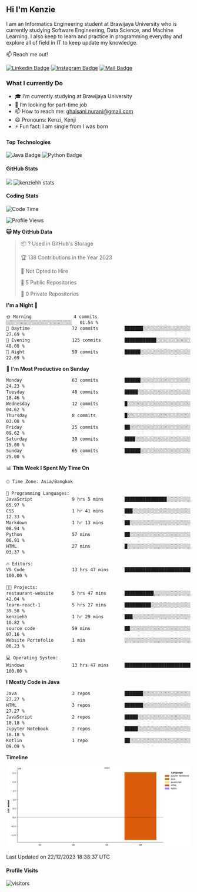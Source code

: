 ## Hi I'm Kenzie

I am an Informatics Engineering student at Brawijaya University who is currently studying Software Engineering, Data Science, and Machine Learning. I also keep to learn and practice in programming everyday and explore all of field in IT to keep update my knowledge.

:mailbox: Reach me out!

[![Linkedin Badge](https://img.shields.io/badge/-Kenzie_Taqiyassar-0e76a8?style=flat&labelColor=0e76a8&logo=linkedin&logoColor=white)](https://www.linkedin.com/in/kenzie-taqiyassar-37458b1aa/) 
[![Instagram Badge](https://img.shields.io/badge/-@__kenziehh_-e84393?style=flat&labelColor=e84393&logo=instagram&logoColor=white)](https://www.instagram.com/_kenziehh/) 
[![Mail Badge](https://img.shields.io/badge/-ghaisani.nurani-c0392b?style=flat&labelColor=c0392b&logo=gmail&logoColor=white)](mailto:ghaisani.nurani@gmail.com)

### What I currently Do

- 🎓 I’m currently studying at Brawijaya University
- 💼 I’m looking for part-time job
- 📫 How to reach me: ghaisani.nurani@gmail.com
- 😄 Pronouns: Kenzi, Kenji
- ⚡ Fun fact: I am single from I was born

#### Top Technologies
![Java Badge](https://img.shields.io/badge/Java-%23FF0000?style=for-the-badge&logo=coffee&logoColor=white&labelColor=red)
![Python Badge](https://img.shields.io/badge/Python-%230492C2?style=for-the-badge&logo=python&labelColor=black)

#### GitHub Stats
<img src="https://github-readme-stats.vercel.app/api?username=kenziehh"/>
<img src="https://github-readme-stats-xi-nine-74.vercel.app/api/top-langs/?username=kenziehh&hide_border=false&include_all_commits=true&count_private=true&layout=compact" alt="kenziehh stats"/>


#### Coding Stats
<!--START_SECTION:waka-->
![Code Time](http://img.shields.io/badge/Code%20Time-13%20hrs%2047%20mins-blue)

![Profile Views](http://img.shields.io/badge/Profile%20Views-161-blue)

**🐱 My GitHub Data** 

> 📦 ? Used in GitHub's Storage 
 > 
> 🏆 138 Contributions in the Year 2023
 > 
> 🚫 Not Opted to Hire
 > 
> 📜 5 Public Repositories 
 > 
> 🔑 0 Private Repositories 
 > 
**I'm a Night 🦉** 

```text
🌞 Morning                4 commits           ░░░░░░░░░░░░░░░░░░░░░░░░░   01.54 % 
🌆 Daytime                72 commits          ███████░░░░░░░░░░░░░░░░░░   27.69 % 
🌃 Evening                125 commits         ████████████░░░░░░░░░░░░░   48.08 % 
🌙 Night                  59 commits          ██████░░░░░░░░░░░░░░░░░░░   22.69 % 
```
📅 **I'm Most Productive on Sunday** 

```text
Monday                   63 commits          ██████░░░░░░░░░░░░░░░░░░░   24.23 % 
Tuesday                  48 commits          █████░░░░░░░░░░░░░░░░░░░░   18.46 % 
Wednesday                12 commits          █░░░░░░░░░░░░░░░░░░░░░░░░   04.62 % 
Thursday                 8 commits           █░░░░░░░░░░░░░░░░░░░░░░░░   03.08 % 
Friday                   25 commits          ██░░░░░░░░░░░░░░░░░░░░░░░   09.62 % 
Saturday                 39 commits          ████░░░░░░░░░░░░░░░░░░░░░   15.00 % 
Sunday                   65 commits          ██████░░░░░░░░░░░░░░░░░░░   25.00 % 
```


📊 **This Week I Spent My Time On** 

```text
🕑︎ Time Zone: Asia/Bangkok

💬 Programming Languages: 
JavaScript               9 hrs 5 mins        ████████████████░░░░░░░░░   65.97 % 
CSS                      1 hr 41 mins        ███░░░░░░░░░░░░░░░░░░░░░░   12.33 % 
Markdown                 1 hr 13 mins        ██░░░░░░░░░░░░░░░░░░░░░░░   08.94 % 
Python                   57 mins             ██░░░░░░░░░░░░░░░░░░░░░░░   06.91 % 
HTML                     27 mins             █░░░░░░░░░░░░░░░░░░░░░░░░   03.37 % 

🔥 Editors: 
VS Code                  13 hrs 47 mins      █████████████████████████   100.00 % 

🐱‍💻 Projects: 
restaurant-website       5 hrs 47 mins       ███████████░░░░░░░░░░░░░░   42.04 % 
learn-react-1            5 hrs 27 mins       ██████████░░░░░░░░░░░░░░░   39.58 % 
kenziehh                 1 hr 29 mins        ███░░░░░░░░░░░░░░░░░░░░░░   10.82 % 
source code              59 mins             ██░░░░░░░░░░░░░░░░░░░░░░░   07.16 % 
Website Portofolio       1 min               ░░░░░░░░░░░░░░░░░░░░░░░░░   00.23 % 

💻 Operating System: 
Windows                  13 hrs 47 mins      █████████████████████████   100.00 % 
```

**I Mostly Code in Java** 

```text
Java                     3 repos             ███████░░░░░░░░░░░░░░░░░░   27.27 % 
HTML                     3 repos             ███████░░░░░░░░░░░░░░░░░░   27.27 % 
JavaScript               2 repos             █████░░░░░░░░░░░░░░░░░░░░   18.18 % 
Jupyter Notebook         2 repos             █████░░░░░░░░░░░░░░░░░░░░   18.18 % 
Kotlin                   1 repo              ██░░░░░░░░░░░░░░░░░░░░░░░   09.09 % 
```



**Timeline**

![Lines of Code chart](https://raw.githubusercontent.com/kenziehh/kenziehh/master/assets/bar_graph.png)


 Last Updated on 22/12/2023 18:38:37 UTC
<!--END_SECTION:waka-->


#### Profile Visits

![visitors](https://visitor-badge.glitch.me/badge?page_id=kenziehh.kenziehh)






